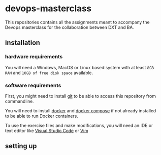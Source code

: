# devops-masterclass
This repositories contains all the assignments meant to accompany the Devops masterclass for the collaboration between DXT and BA.

## installation

### hardware requirements

You will need a Windows, MacOS or Linux based system with at least `8GB RAM` and `10GB of free disk space` available.

### software requirements

First, you might need to install [git](https://git-scm.com/downloads) to be able to access this repository from commandline.

You will need to install [docker](https://docs.docker.com/engine/install/) and [docker compose](https://docs.docker.com/compose/install/) if not already installed to be able to run Docker containers.

To use the exercise files and make modifications, you will need an IDE or text editor like [Visual Studio Code](https://code.visualstudio.com/download) or [Vim](https://www.vim.org/download.php)

## setting up
